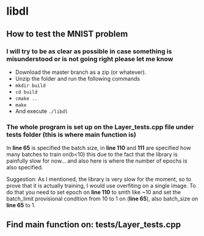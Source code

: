 # libdl

## How to test the MNIST problem

### I will try to be as clear as possible in case something is misunderstood or is not going right please let me know

* Download the master branch as a zip (or whatever).
* Unzip the folder and run the following commands
* ```mkdir build```
* ```cd build```
* ```cmake ..```
* ```make```
* And execute ```./libdl```



### The whole program is set up on the Layer_tests.cpp file under tests folder (this is where **main** function is)
 In **line 65** is specified the batch size, in **line 110** and **111** are specified how many batches to train on(b<10)
 this due to the fact that the library is painfully slow for now... and also here is where the number of epochs is also specified.

 Suggestion: As I mentioned, the library is very slow for the moment, so to prove that it is actually training, I would
 use overfiting on a single image. To do that you need to set epoch on **line 110** to smth like ~10 and set the batch_limit
 provisional condition from 10 to 1 on (**line 65**), also batch_size on **line 65** to 1.


 ## Find main function on: tests/Layer_tests.cpp